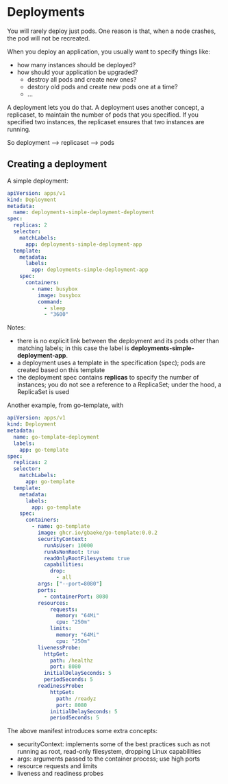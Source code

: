 # Deployments

You will rarely deploy just pods. One reason is that, when a node crashes, the pod will not be recreated.

When you deploy an application, you usually want to specify things like:
- how many instances should be deployed?
- how should your application be upgraded?
    - destroy all pods and create new ones?
    - destory old pods and create new pods one at a time?
    - ...

A deployment lets you do that. A deployment uses another concept, a replicaset, to maintain the number of pods that you specified. If you specified two instances, the replicaset ensures that two instances are running.

So deployment --> replicaset --> pods

## Creating a deployment

A simple deployment:

```yaml
apiVersion: apps/v1
kind: Deployment
metadata:
  name: deployments-simple-deployment-deployment
spec:
  replicas: 2
  selector:
    matchLabels:
      app: deployments-simple-deployment-app
  template:
    metadata:
      labels:
        app: deployments-simple-deployment-app
    spec:
      containers:
        - name: busybox
          image: busybox
          command:
            - sleep
            - "3600"
```

Notes:
- there is no explicit link between the deployment and its pods other than matching labels; in this case the label is **deployments-simple-deployment-app**.
- a deployment uses a template in the specification (spec); pods are created based on this template
- the deployment spec contains **replicas** to specify the number of instances; you do not see a reference to a ReplicaSet; under the hood, a ReplicaSet is used

Another example, from go-template, with 

```yaml
apiVersion: apps/v1
kind: Deployment
metadata:
  name: go-template-deployment
  labels:
    app: go-template
spec:
  replicas: 2
  selector:
    matchLabels:
      app: go-template
  template:
    metadata:
      labels:
        app: go-template
    spec:
      containers:
        - name: go-template
          image: ghcr.io/gbaeke/go-template:0.0.2
          securityContext:
            runAsUser: 10000
            runAsNonRoot: true
            readOnlyRootFilesystem: true
            capabilities:
              drop:
                - all
          args: ["--port=8080"]
          ports:
            - containerPort: 8080
          resources:
              requests:
                memory: "64Mi"
                cpu: "250m"
              limits:
                memory: "64Mi"
                cpu: "250m"
          livenessProbe:
            httpGet:
              path: /healthz
              port: 8080
            initialDelaySeconds: 5
            periodSeconds: 5
          readinessProbe:
              httpGet:
                path: /readyz
                port: 8080
              initialDelaySeconds: 5
              periodSeconds: 5
```

The above manifest introduces some extra concepts:
- securityContext: implements some of the best practices such as not running as root, read-only filesystem, dropping Linux capabilities
- args: arguments passed to the container process; use high ports
- resource requests and limits
- liveness and readiness probes

